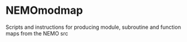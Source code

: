 # NEMOmodmap
Scripts and instructions for producing module, subroutine and function maps from the NEMO src
